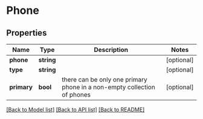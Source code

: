 # Phone

## Properties
Name | Type | Description | Notes
------------ | ------------- | ------------- | -------------
**phone** | **string** |  | [optional] 
**type** | **string** |  | [optional] 
**primary** | **bool** | there can be only one primary phone in a non-empty collection of phones | [optional] 

[[Back to Model list]](../README.md#documentation-for-models) [[Back to API list]](../README.md#documentation-for-api-endpoints) [[Back to README]](../README.md)



